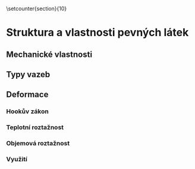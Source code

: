 \setcounter{section}{10}

# Struktura a vlastnosti pevných látek
## Mechanické vlastnosti
## Typy vazeb
## Deformace
### Hookův zákon
### Teplotní roztažnost
### Objemová roztažnost
### Využití
